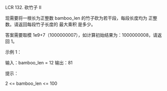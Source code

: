 LCR 132. 砍竹子 II

现需要将一根长为正整数 bamboo_len 的竹子砍为若干段，每段长度均为 正整数。请返回每段竹子长度的 最大乘积 是多少。

答案需要取模 1e9+7（1000000007），如计算初始结果为：1000000008，请返回 1。

 

示例 1：

输入：bamboo_len = 12
输出：81
 

提示：

2 <= bamboo_len <= 100